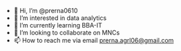 - 👋 Hi, I’m @prerna0610
- 👀 I’m interested in data analytics
- 🌱 I’m currently learning BBA-IT
- 💞️ I’m looking to collaborate on MNCs
- 📫 How to reach me via email prerna.agrl06@gmail.com

<!---
prerna0610/prerna0610 is a ✨ special ✨ repository because its `README.md` (this file) appears on your GitHub profile.
You can click the Preview link to take a look at your changes.
--->
